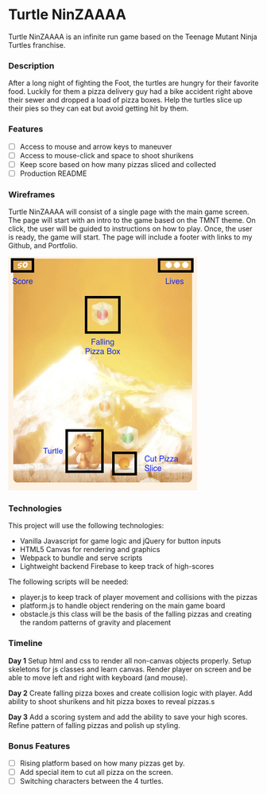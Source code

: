 # Turtle NinZAAAA
Turtle NinZAAAA is an infinite run game based on the Teenage Mutant Ninja Turtles franchise.

### Description
After a long night of fighting the Foot, the turtles are hungry for their favorite food. Luckily for them a pizza delivery guy had a bike accident right above their sewer and dropped a load of pizza boxes. Help the turtles slice up their pies so they can eat but avoid getting hit by them.

### Features
- [ ] Access to mouse and arrow keys to maneuver
- [ ] Access to mouse-click and space to shoot shurikens
- [ ] Keep score based on how many pizzas sliced and collected
- [ ] Production README

### Wireframes
Turtle NinZAAAA will consist of a single page with the main game screen. The page will start with an intro to the game based on the TMNT theme. On click, the user will be guided to instructions on how to play. Once, the user is ready, the game will start. The page will include a footer with links to my Github, and Portfolio.  

![wireframes](./wireframes/turtleninzaaaa.png)

### Technologies
This project will use the following technologies:
- Vanilla Javascript for game logic and jQuery for button inputs
- HTML5 Canvas for rendering and graphics
- Webpack to bundle and serve scripts
- Lightweight backend Firebase to keep track of high-scores

The following scripts will be needed:
- player.js to keep track of player movement and collisions with the pizzas
- platform.js to handle object rendering on the main game board
- obstacle.js this class will be the basis of the falling pizzas and creating the random patterns of gravity and placement

### Timeline
**Day 1** Setup html and css to render all non-canvas objects properly. Setup skeletons for js classes and learn canvas. Render player on screen and be able to move left and right with keyboard (and mouse).

**Day 2** Create falling pizza boxes and create collision logic with player. Add ability to shoot shurikens and hit pizza boxes to reveal pizzas.s

**Day 3** Add a scoring system and add the ability to save your high scores. Refine pattern of falling pizzas and polish up styling.

### Bonus Features
- [ ] Rising platform based on how many pizzas get by.
- [ ] Add special item to cut all pizza on the screen.
- [ ] Switching characters between the 4 turtles.
